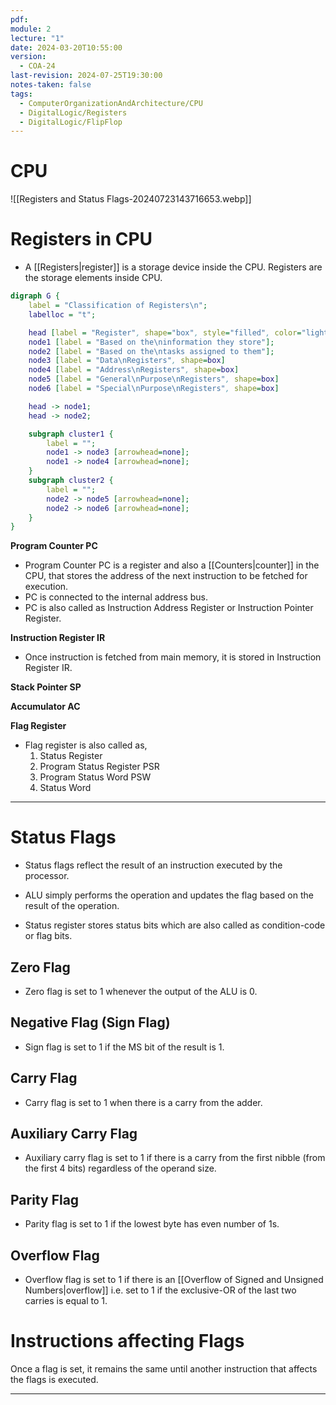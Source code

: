 ```yaml
---
pdf: 
module: 2
lecture: "1"
date: 2024-03-20T10:55:00
version:
  - COA-24
last-revision: 2024-07-25T19:30:00
notes-taken: false
tags:
  - ComputerOrganizationAndArchitecture/CPU
  - DigitalLogic/Registers
  - DigitalLogic/FlipFlop
---
```

# CPU

![[Registers and Status Flags-20240723143716653.webp]]

# Registers in CPU

- A [[Registers|register]] is a storage device inside the CPU. Registers are the storage elements inside CPU.

```dot
digraph G {
	label = "Classification of Registers\n";
	labelloc = "t";

	head [label = "Register", shape="box", style="filled", color="lightgreen"];
	node1 [label = "Based on the\ninformation they store"];
	node2 [label = "Based on the\ntasks assigned to them"];
	node3 [label = "Data\nRegisters", shape=box]
	node4 [label = "Address\nRegisters", shape=box]
	node5 [label = "General\nPurpose\nRegisters", shape=box]
	node6 [label = "Special\nPurpose\nRegisters", shape=box]

	head -> node1;
	head -> node2;

	subgraph cluster1 {
		label = "";
		node1 -> node3 [arrowhead=none];
		node1 -> node4 [arrowhead=none];
	}
	subgraph cluster2 {
		label = "";
		node2 -> node5 [arrowhead=none];
		node2 -> node6 [arrowhead=none];
	}
}
```


**Program Counter PC**
- Program Counter PC is a register and also a [[Counters|counter]] in the CPU, that stores the address of the next instruction to be fetched for execution.
- PC is connected to the internal address bus.
- PC is also called as Instruction Address Register or Instruction Pointer Register.

**Instruction Register IR**
- Once instruction is fetched from main memory, it is stored in Instruction Register IR.

**Stack Pointer SP**

**Accumulator AC**

**Flag Register**


- Flag register is also called as,
	1. Status Register
	2. Program Status Register PSR
	3. Program Status Word PSW
	4. Status Word

---
# Status Flags 

- Status flags reflect the result of an instruction executed by the processor.
- ALU simply performs the operation and updates the flag based on the result of the operation.

- Status register stores status bits which are also called as condition-code or flag bits.

## Zero Flag
- Zero flag is set to 1 whenever the output of the ALU is 0.

## Negative Flag (Sign Flag)
- Sign flag is set to 1 if the MS bit of the result is 1.

## Carry Flag
- Carry flag is set to 1 when there is a carry from the adder.

## Auxiliary Carry Flag
- Auxiliary carry flag is set to 1 if there is a carry from the first nibble (from the first 4 bits) regardless of the operand size.

## Parity Flag
- Parity flag is set to 1 if the lowest byte has even number of 1s.

## Overflow Flag
- Overflow flag is set to 1 if there is an [[Overflow of Signed and Unsigned Numbers|overflow]] i.e. set to 1 if the exclusive-OR of the last two carries is equal to 1.


# Instructions affecting Flags

Once a flag is set, it remains the same until another instruction that affects the flags is executed.

---